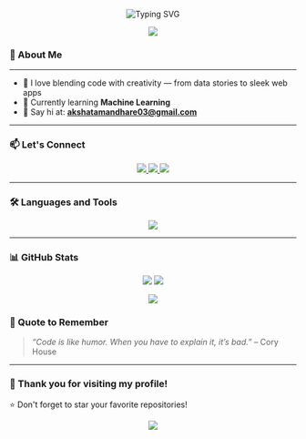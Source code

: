 <!-- Banner -->
<p align="center">
  <img src="https://readme-typing-svg.demolab.com?font=Arial&size=24&duration=3000&color=000000&center=true&vCenter=true&multiline=true&width=700&height=100&lines=Hi+%F0%9F%91%8B%2C+I'm+Akshata+Mandhare;Developer+%7C+ML+Learner+%7C+Tech+Enthusiast" alt="Typing SVG" />
</p>

<!-- Wave Banner -->
<p align="center">
  <img src="https://capsule-render.vercel.app/api?type=waving&color=0:6a11cb,100:2575fc&height=150&section=header&text=Welcome+to+My+GitHub!&fontSize=35&fontColor=fff&animation=fadeIn" />
</p>

### 🌟 About Me
---
- 🎨 I love blending code with creativity — from data stories to sleek web apps  
- 🌱 Currently learning **Machine Learning**  
- 💌 Say hi at: **akshatamandhare03@gmail.com**  
---

### 📫 Let's Connect

<p align="center">
  <a href="mailto:akshatamandhare03@gmail.com">
    <img src="https://img.shields.io/badge/Gmail-D14836?style=for-the-badge&logo=gmail&logoColor=white"/>
  </a>
  <a href="https://www.linkedin.com/in/your-linkedin-profile" target="_blank">
    <img src="https://img.shields.io/badge/LinkedIn-blue?style=for-the-badge&logo=linkedin&logoColor=white"/>
  </a>
  <a href="https://github.com/akshatamandhare">
    <img src="https://img.shields.io/badge/GitHub-100000?style=for-the-badge&logo=github&logoColor=white"/>
  </a>
</p>

---

### 🛠️ Languages and Tools
<p align="center">
  <img src="https://skillicons.dev/icons?i=python,c,cpp,html,css,js,git,github,vscode,powershell,react,supabase" />
</p>

---

### 📊 GitHub Stats

<p align="center">
  <img src="https://github-readme-stats.vercel.app/api?username=akshatamandhare&show_icons=true&theme=tokyonight&hide_border=true" />
  <img src="https://github-readme-stats.vercel.app/api/top-langs/?username=akshatamandhare&layout=compact&theme=tokyonight&hide_border=true" />
</p>

<p align="center">
  <img src="https://streak-stats.demolab.com/?user=akshatamandhare&theme=tokyonight&hide_border=true"/>
</p>


### 🧠 Quote to Remember

> *“Code is like humor. When you have to explain it, it’s bad.”* – Cory House

---

### 🙌 Thank you for visiting my profile!

⭐️ Don't forget to star your favorite repositories!

<!-- Animated Footer -->
<p align="center">
  <img src="https://capsule-render.vercel.app/api?type=waving&color=0:6a11cb,100:2575fc&height=120&section=footer"/>
</p>
